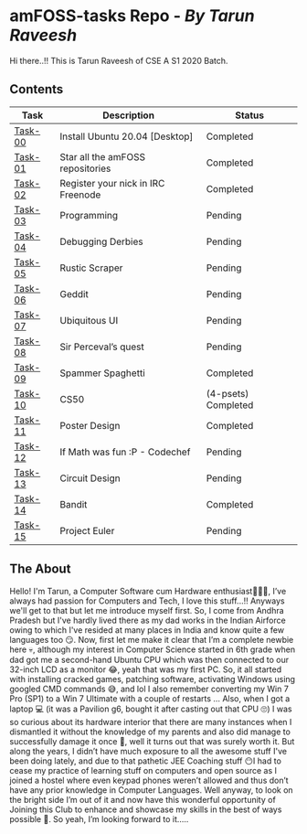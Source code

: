 # amFOSS-tasks Repo - _By Tarun Raveesh_

Hi there..!!
This is Tarun Raveesh of CSE A S1 2020 Batch.

## Contents

| **Task** | **Description** | **Status** |
| --- | --- | --- |
| <a href="https://github.com/TarunRaveesh/amFOSS-tasks/tree/main/Task-00">Task-00</a> | Install Ubuntu 20.04 [Desktop] | Completed |
| <a href="https://github.com/TarunRaveesh/amFOSS-tasks/tree/main/Task-01">Task-01</a> | Star all the amFOSS repositories | Completed |
| <a href="https://github.com/TarunRaveesh/amFOSS-tasks/tree/main/Task-02">Task-02</a> | Register your nick in IRC Freenode | Completed |
| <a href="https://github.com/TarunRaveesh/amFOSS-tasks/tree/main/Task-03">Task-03</a> | Programming| Pending |
| <a href="https://github.com/TarunRaveesh/amFOSS-tasks/tree/main/Task-04">Task-04</a> | Debugging Derbies | Pending |
| <a href="https://github.com/TarunRaveesh/amFOSS-tasks/tree/main/Task-05">Task-05</a> | Rustic Scraper  | Pending |
| <a href="https://github.com/TarunRaveesh/amFOSS-tasks/tree/main/Task-06">Task-06</a> | Geddit | Pending |
| <a href="https://github.com/TarunRaveesh/amFOSS-tasks/tree/main/Task-07">Task-07</a> | Ubiquitous UI | Pending |
| <a href="https://github.com/TarunRaveesh/amFOSS-tasks/tree/main/Task-08">Task-08</a> | Sir Perceval’s quest | Pending |
| <a href="https://github.com/TarunRaveesh/amFOSS-tasks/tree/main/Task-09">Task-09</a> | Spammer Spaghetti | Completed |
| <a href="https://github.com/TarunRaveesh/amFOSS-tasks/tree/main/Task-10">Task-10</a> | CS50 | (4-psets) Completed |
| <a href="https://github.com/TarunRaveesh/amFOSS-tasks/tree/main/Task-11">Task-11</a> | Poster Design | Completed |
| <a href="https://github.com/TarunRaveesh/amFOSS-tasks/tree/main/Task-12">Task-12</a> | If Math was fun :P - Codechef | Pending |
| <a href="https://github.com/TarunRaveesh/amFOSS-tasks/tree/main/Task-13">Task-13</a> | Circuit Design | Pending |
| <a href="https://github.com/TarunRaveesh/amFOSS-tasks/tree/main/Task-14">Task-14</a> | Bandit | Completed |
| <a href="https://github.com/TarunRaveesh/amFOSS-tasks/tree/main/Task-15">Task-15</a> | Project Euler | Pending |

## The About

Hello! I'm Tarun, a Computer Software cum Hardware enthusiast👨🏻‍💻, I’ve always had passion for Computers and Tech, I love this stuff...!! Anyways we'll get to that but let me introduce myself first. So, I come from Andhra Pradesh but I've hardly lived there as my dad works in the Indian Airforce owing to which I've resided at many places in India and know quite a few languages too 😏. Now, first let me make it clear that I’m a complete newbie here 💀, although my interest in Computer Science started in 6th grade when dad got me a second-hand Ubuntu CPU which was then connected to our 32-inch LCD as a monitor 😂, yeah that was my first PC. So, it all started with installing cracked games, patching software, activating Windows using googled CMD commands 😅, and lol I also remember converting my Win 7 Pro (SP1) to a Win 7 Ultimate with a couple of restarts … Also, when I got a laptop 💻 (it was a Pavilion g6, bought it after casting out that CPU 🙄) I was so curious about its hardware interior that there are many instances when I dismantled it without the knowledge of my parents and also did manage to successfully damage it once 😬, well it turns out that was surely worth it. But along the years, I didn’t have much exposure to all the awesome stuff I've been doing lately, and due to that pathetic JEE Coaching stuff 😶I had to cease my practice of learning stuff on computers and open source as I joined a hostel where even keypad phones weren’t allowed and thus don’t have any prior knowledge in Computer Languages. Well anyway, to look on the bright side I’m out of it and now have this wonderful opportunity of Joining this Club to enhance and showcase my skills in the best of ways possible 🤩. So yeah, I’m looking forward to it…..

